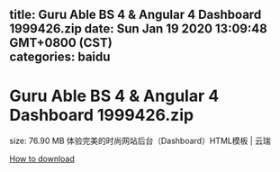 
title: Guru Able BS 4 & Angular 4 Dashboard 1999426.zip
date: Sun Jan 19 2020 13:09:48 GMT+0800 (CST)    
categories: baidu
---

# Guru Able BS 4 & Angular 4 Dashboard 1999426.zip
size: 76.90 MB
 体验完美的时尚网站后台（Dashboard）HTML模板 | 云瑞
 

[How to download](https://bpcam.bemobtrk.com/go/2ceec3aa-1ca2-46d6-b9ff-aaa5c184517c?jno=575)
